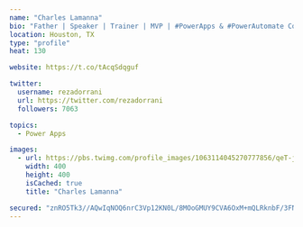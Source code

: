 ```yaml
---
name: "Charles Lamanna"
bio: "Father | Speaker | Trainer | MVP | #PowerApps & #PowerAutomate Community Super User | YouTuber Right-pointing triangle http://youtube.com/c/rezadorrani | Learn - Share - Clockwise rightwards and leftwards open circle arrows"
location: Houston, TX
type: "profile"
heat: 130

website: https://t.co/tAcqSdqguf

twitter:
  username: rezadorrani
  url: https://twitter.com/rezadorrani
  followers: 7063

topics:
  - Power Apps

images:
  - url: https://pbs.twimg.com/profile_images/1063114045270777856/qeT-jpWr_400x400.jpg
    width: 400
    height: 400
    isCached: true
    title: "Charles Lamanna"

secured: "znRO5Tk3//AQwIqNOQ6nrC3Vp12KN0L/8MOoGMUY9CVA6OxM+mQLRknbF/3FN4e7aCLg/RpYovNByVvb/YvWMm8xuEb5rzYVPZsBkZXnDV0CQHFBgW2P5Lxe2YRu8B2cKw9Nq6CU5feIpzrHl5HUZtv8oZhDyd44drBXWhmNonQR50VyoXhJtQ4IvgXAmDSI4evEB/fkFpRmV+vlC7sUIdX+/D5Ph3OzAVklfuAjZOpiUpNDmpfYyjxLSR5kkg6uv5xVgAZYvg4hTVSxdi3+Xz0QtslI9lqRQ0+n+INks8SPXVJL+VlkE226Nx/pNjI/blWTx9SSGX2PfCXl+wEAHfOxIGNglnI4SorRUZYe3zvM7XLQs5FzAS0C2gSFiJ6L9X5Iacry6+x55TWWhTCqbjc1MOnypBCqOlgVcljLUSc=;CnzWzre6E54jfK3jpz3oaQ=="
---
```


